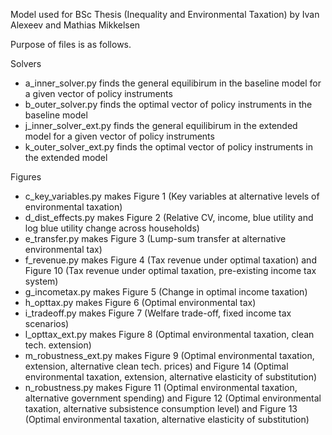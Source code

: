 Model used for BSc Thesis (Inequality and Environmental Taxation) by Ivan Alexeev and Mathias Mikkelsen

Purpose of files is as follows.

Solvers
- a_inner_solver.py finds the general equilibirum in the baseline model for a given vector of policy instruments
- b_outer_solver.py finds the optimal vector of policy instruments in the baseline model
- j_inner_solver_ext.py finds the general equilibirum in the extended model for a given vector of policy instruments
- k_outer_solver_ext.py finds the optimal vector of policy instruments in the extended model

Figures
- c_key_variables.py makes 
    Figure 1 (Key variables at alternative levels of environmental taxation)
- d_dist_effects.py makes 
    Figure 2 (Relative CV, income, blue utility and log blue utility change across households)
- e_transfer.py makes
     Figure 3 (Lump-sum transfer at alternative environmental tax)
- f_revenue.py makes 
    Figure 4 (Tax revenue under optimal taxation) and 
    Figure 10 (Tax revenue under optimal taxation, pre-existing income tax system)
- g_incometax.py makes 
    Figure 5 (Change in optimal income taxation)
- h_opttax.py makes 
    Figure 6 (Optimal environmental tax)
- i_tradeoff.py makes 
    Figure 7 (Welfare trade-off, fixed income tax scenarios)
- l_opttax_ext.py makes 
    Figure 8 (Optimal environmental taxation, clean tech. extension)
- m_robustness_ext.py makes 
    Figure 9 (Optimal environmental taxation, extension, alternative clean tech. prices) and 
    Figure 14 (Optimal environmental taxation, extension, alternative elasticity of substitution)
- n_robustness.py makes 
    Figure 11 (Optimal environmental taxation, alternative government spending) and
    Figure 12 (Optimal environmental taxation, alternative subsistence consumption level) and
    Figure 13 (Optimal environmental taxation, alternative elasticity of substitution)
